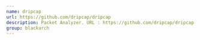 ```yaml
---
name: dripcap
url: https://github.com/dripcap/dripcap
description: Packet Analyzer. URL : https://github.com/dripcap/dripcap Groups : blackarch blackarch-networking blackarch-sniffer
group: blackarch
---
```

